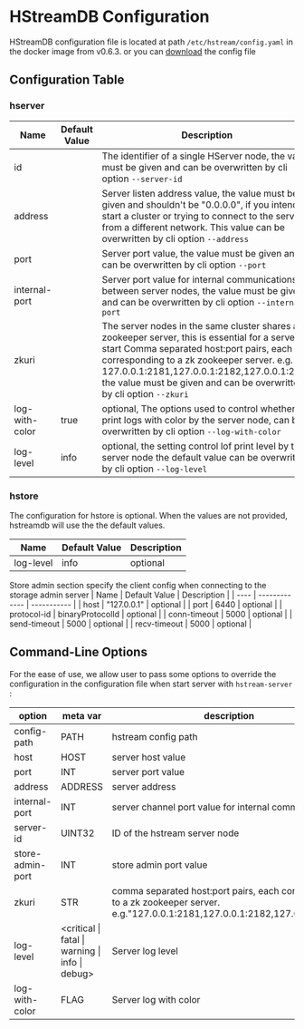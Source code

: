 # HStreamDB Configuration

HStreamDB configuration file is located at path `/etc/hstream/config.yaml` in the docker image from v0.6.3.
or you can [download](https://raw.githubusercontent.com/hstreamdb/hstream/main/conf/hstream.yaml) the config file

## Configuration Table

### hserver

| Name | Default Value | Description |
| ---- | ------------- | ----------- |
| id   |      | The identifier of a single HServer node, the value must be given and can be overwritten by cli option `--server-id` |
| address |  | Server listen address value, the value must be given and shouldn't be "0.0.0.0", if you intend to start a cluster or trying to connect to the server from a different network. This value can be overwritten by cli option `--address` |
| port |  | Server port value, the value must be given and can be overwritten by cli option `--port`
| internal-port |  | Server port value for internal communications between server nodes, the value must be given and can be overwritten by cli option `--internal-port` |
| zkuri |  | The server nodes in the same cluster shares a zookeeper server, this is essential for a server to start Comma separated host:port pairs, each corresponding to a zk zookeeper server. e.g. 127.0.0.1:2181,127.0.0.1:2182,127.0.0.1:2183 the value must be given and can be overwritten by cli option `--zkuri` |
log-with-color | true | optional, The options used to control whether print logs with color by the server node, can be overwritten by cli option `--log-with-color` |
log-level | info | optional, the setting control lof print level by the server node the default value can be overwritten by cli option `--log-level` |

### hstore

The configuration for hstore is optional. When the values are not provided, hstreamdb will use the the default values.

| Name | Default Value | Description |
| ---- | ------------- | ----------- |
|log-level| info | optional |

Store admin section specify the client config when connecting to the storage admin server
| Name | Default Value | Description |
| ---- | ------------- | ----------- |
| host | "127.0.0.1" | optional |
| port | 6440 | optional |
| protocol-id | binaryProtocolId | optional |
| conn-timeout | 5000 | optional |
| send-timeout | 5000 | optional |
| recv-timeout | 5000 | optional |

## Command-Line Options

For the ease of use, we allow user to pass some options to override the configuration in the configuration file when start server with `hstream-server` :

| option | meta var | description |
| ------ | -------- | ----------- |
| config-path | PATH     | hstream config path |
| host        | HOST     | server host value   |
| port        | INT      | server port value   |
| address     | ADDRESS  | server address      |
| internal-port |  INT   | server channel port value for internal communication |
| server-id     | UINT32 | ID of the hstream server node |
| store-admin-port | INT | store admin port value |
| zkuri            | STR | comma separated host:port pairs, each corresponding to a zk zookeeper server. e.g."127.0.0.1:2181,127.0.0.1:2182,127.0.0.1:2183" |
| log-level | <critical \| fatal \| warning \| info \| debug> | Server log level |
| log-with-color | FLAG | Server log with color |
